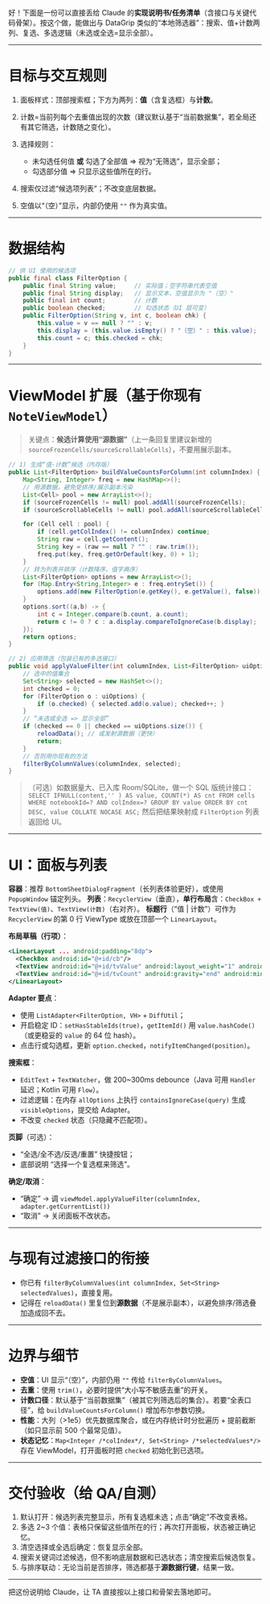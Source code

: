 好！下面是一份可以直接丢给 Claude 的**实现说明书/任务清单**（含接口与关键代码骨架）。按这个做，能做出与 DataGrip 类似的“本地筛选器”：搜索、值+计数两列、复选、多选逻辑（未选或全选=显示全部）。

---

# 目标与交互规则

1. 面板样式：顶部搜索框；下方为两列：**值**（含复选框）与**计数**。
2. 计数=当前列每个去重值出现的次数（建议默认基于“当前数据集”，若全局还有其它筛选，计数随之变化）。
3. 选择规则：

   * 未勾选任何值 **或** 勾选了全部值 ⇒ 视为“无筛选”，显示全部；
   * 勾选部分值 ⇒ 只显示这些值所在的行。
4. 搜索仅过滤“候选项列表”；不改变底层数据。
5. 空值以“（空）”显示，内部仍使用 `""` 作为真实值。

---

# 数据结构

```java
// 供 UI 使用的候选项
public final class FilterOption {
    public final String value;     // 实际值；空字符串代表空值
    public final String display;   // 显示文本，空值显示为 "（空）"
    public final int count;        // 计数
    public boolean checked;        // 勾选状态（UI 层可变）
    public FilterOption(String v, int c, boolean chk) {
        this.value = v == null ? "" : v;
        this.display = (this.value.isEmpty() ? "（空）" : this.value);
        this.count = c; this.checked = chk;
    }
}
```

---

# ViewModel 扩展（基于你现有 `NoteViewModel`）

> 关键点：**候选计算使用“源数据”**（上一条回复里建议新增的 `sourceFrozenCells/sourceScrollableCells`），不要用展示副本。

```java
// 1) 生成“值-计数”候选（内存版）
public List<FilterOption> buildValueCountsForColumn(int columnIndex) {
    Map<String, Integer> freq = new HashMap<>();
    // 用源数据，避免受排序/展示副本污染
    List<Cell> pool = new ArrayList<>();
    if (sourceFrozenCells != null) pool.addAll(sourceFrozenCells);
    if (sourceScrollableCells != null) pool.addAll(sourceScrollableCells);

    for (Cell cell : pool) {
        if (cell.getColIndex() != columnIndex) continue;
        String raw = cell.getContent();
        String key = (raw == null ? "" : raw.trim());
        freq.put(key, freq.getOrDefault(key, 0) + 1);
    }
    // 转为列表并排序（计数降序，值字典序）
    List<FilterOption> options = new ArrayList<>();
    for (Map.Entry<String,Integer> e : freq.entrySet()) {
        options.add(new FilterOption(e.getKey(), e.getValue(), false));
    }
    options.sort((a,b) -> {
        int c = Integer.compare(b.count, a.count);
        return c != 0 ? c : a.display.compareToIgnoreCase(b.display);
    });
    return options;
}

// 2) 应用筛选（包装已有的多选接口）
public void applyValueFilter(int columnIndex, List<FilterOption> uiOptions) {
    // 选中的值集合
    Set<String> selected = new HashSet<>();
    int checked = 0;
    for (FilterOption o : uiOptions) {
        if (o.checked) { selected.add(o.value); checked++; }
    }
    // “未选或全选 => 显示全部”
    if (checked == 0 || checked == uiOptions.size()) {
        reloadData(); // 或发射源数据（更快）
        return;
    }
    // 否则用你现有的方法
    filterByColumnValues(columnIndex, selected);
}
```

> （可选）如数据量大、已入库 Room/SQLite，做一个 SQL 版统计接口：
> `SELECT IFNULL(content,'' ) AS value, COUNT(*) AS cnt FROM cells WHERE notebookId=? AND colIndex=? GROUP BY value ORDER BY cnt DESC, value COLLATE NOCASE ASC;`
> 然后把结果映射成 `FilterOption` 列表返回给 UI。

---

# UI：面板与列表

**容器**：推荐 `BottomSheetDialogFragment`（长列表体验更好），或使用 `PopupWindow` 锚定列头。
**列表**：`RecyclerView`（垂直），**单行布局**含：`CheckBox + TextView(值)`、`TextView(计数)`（右对齐）。
**标题行**（“值 | 计数”）可作为 `RecyclerView` 的第 0 行 ViewType 或放在顶部一个 `LinearLayout`。

**布局草稿（行项）**：

```xml
<LinearLayout ... android:padding="8dp">
  <CheckBox android:id="@+id/cb"/>
  <TextView android:id="@+id/tvValue" android:layout_weight="1" android:ellipsize="end"/>
  <TextView android:id="@+id/tvCount" android:gravity="end" android:minWidth="48dp"/>
</LinearLayout>
```

**Adapter 要点**：

* 使用 `ListAdapter<FilterOption, VH>` + `DiffUtil`；
* 开启稳定 ID：`setHasStableIds(true)`，`getItemId()` 用 `value.hashCode()`（或更稳妥的 `value` 的 64 位 hash）。
* 点击行或勾选框，更新 `option.checked`，`notifyItemChanged(position)`。

**搜索框**：

* `EditText` + `TextWatcher`，做 200\~300ms debounce（Java 可用 `Handler` 延迟；Kotlin 可用 `Flow`）。
* 过滤逻辑：在内存 `allOptions` 上执行 `containsIgnoreCase(query)` 生成 `visibleOptions`，提交给 Adapter。
* 不改变 `checked` 状态（只隐藏不匹配项）。

**页脚**（可选）：

* “全选/全不选/反选/重置” 快捷按钮；
* 底部说明 “选择一个复选框来筛选”。

**确定/取消**：

* “确定” → 调 `viewModel.applyValueFilter(columnIndex, adapter.getCurrentList())`
* “取消” → 关闭面板不改状态。

---

# 与现有过滤接口的衔接

* 你已有 `filterByColumnValues(int columnIndex, Set<String> selectedValues)`，直接复用。
* 记得在 `reloadData()` 里复位到**源数据**（不是展示副本），以避免排序/筛选叠加造成回不去。

---

# 边界与细节

* **空值**：UI 显示“（空）”，内部仍用 `""` 传给 `filterByColumnValues`。
* **去重**：使用 `trim()`，必要时提供“大小写不敏感去重”的开关。
* **计数口径**：默认基于“当前数据集”（被其它列筛选后的集合）。若要“全表口径”，给 `buildValueCountsForColumn()` 增加布尔参数切换。
* **性能**：大列（>1e5）优先数据库聚合，或在内存统计时分批遍历 + 提前截断（如只显示前 500 个最常见值）。
* **状态记忆**：`Map<Integer /*colIndex*/, Set<String> /*selectedValues*/>` 存在 ViewModel，打开面板时把 `checked` 初始化到已选项。

---

# 交付验收（给 QA/自测）

1. 默认打开：候选列表完整显示，所有复选框未选；点击“确定”不改变表格。
2. 多选 2\~3 个值：表格只保留这些值所在的行；再次打开面板，状态被正确记忆。
3. 清空选择或全选后确定：恢复显示全部。
4. 搜索关键词过滤候选，但不影响底层数据和已选状态；清空搜索后候选恢复。
5. 与排序联动：无论当前是否排序，筛选都基于**源数据行键**，结果一致。

---

把这份说明给 Claude，让 TA 直接按以上接口和骨架去落地即可。
